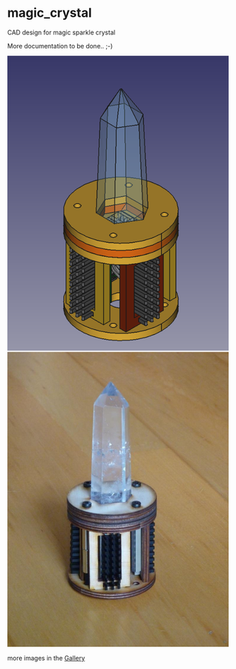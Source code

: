 # magic_crystal
CAD design for magic sparkle crystal

More documentation to be done.. ;-)

![magic crystal](export/magic_crystal_3d.png)
![first fit-test](pictures/P1700545_small.jpg)

more images in the [Gallery](gallery.md)
